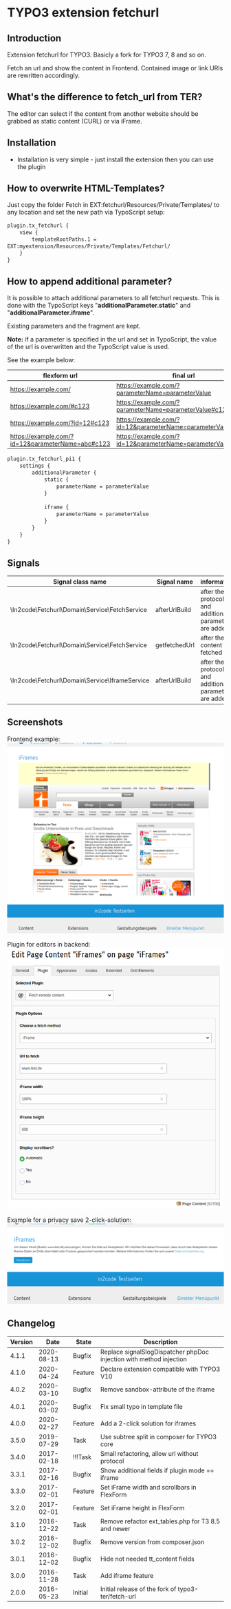 # TYPO3 extension fetchurl

## Introduction

Extension fetchurl for TYPO3. Basicly a fork for TYPO3 7, 8 and so on.

Fetch an url and show the content in Frontend.
Contained image or link URIs are rewritten accordingly.

## What's the difference to fetch_url from TER?

The editor can select if the content from another website should be grabbed as
static content (CURL) or via iFrame.

## Installation
* Installation is very simple - just install the extension then you can use the plugin

## How to overwrite HTML-Templates?

Just copy the folder Fetch in EXT:fetchurl/Resources/Private/Templates/ to any location and set the new path via
TypoScript setup:

```
plugin.tx_fetchurl {
	view {
		templateRootPaths.1 = EXT:myextension/Resources/Private/Templates/Fetchurl/
	}
}
```
## How to append additional parameter?

It is possible to attach additional parameters to all fetchurl requests. 
This is done with the TypoScript keys "**additionalParameter.static**" and "**additionalParameter.iframe**". 

Existing parameters and the fragment are kept.

**Note:**
if a parameter is specified in the url and set in TypoScript, the value of the url is overwritten and the TypoScript value is used.

See the example below:

| flexform url                                      | final url                                                     |
| ------------------------------------------------- | ------------------------------------------------------------- |
| https://example.com/                              | https://example.com/?parameterName=parameterValue             |
| https://example.com/#c123                         | https://example.com/?parameterName=parameterValue#c123        |
| https://example.com/?id=12#c123                   | https://example.com/?id=12&parameterName=parameterValue#c123  |
| https://example.com/?id=12&parameterName=abc#c123 | https://example.com/?id=12&parameterName=parameterValue#c123  | 

```
plugin.tx_fetchurl_pi1 {
    settings {
        additionalParameter {
            static {
                parameterName = parameterValue
            }

            iframe {
                parameterName = parameterValue
            }
        }
    }
}

```

## Signals

| Signal class name                              |  Signal name  | information                                             |
| ---------------------------------------------- | ------------- | ------------------------------------------------------- |
| \In2code\Fetchurl\Domain\Service\FetchService  | afterUrlBuild | after the protocol and additional parameter are added   |
| \In2code\Fetchurl\Domain\Service\FetchService  | getfetchedUrl | after the content fetched                               |
| \In2code\Fetchurl\Domain\Service\IframeService | afterUrlBuild | after the protocol and additional parameter are added   |

## Screenshots

Frontend example:
![Frontend example](Documentation/Images/frontend.png)

Plugin for editors in backend:
![Backend example](Documentation/Images/backend.png)

Example for a privacy save 2-click-solution:
![Backend example](Documentation/Images/iframeswitch.png)


## Changelog

| Version    | Date       | State      | Description                                                                  |
| ---------- | ---------- | ---------- | ---------------------------------------------------------------------------- |
| 4.1.1      | 2020-08-13 | Bugfix     | Replace signalSlogDispatcher phpDoc injection with method injection          |
| 4.1.0      | 2020-04-24 | Feature    | Declare extension compatible with TYPO3 V10                                  |
| 4.0.2      | 2020-03-10 | Bugfix     | Remove sandbox-attribute of the iframe                                       |
| 4.0.1      | 2020-03-02 | Bugfix     | Fix small typo in template file                                              |
| 4.0.0      | 2020-02-27 | Feature    | Add a 2-click solution for iframes                                           |
| 3.5.0      | 2019-07-29 | Task       | Use subtree split in composer for TYPO3 core                                 |
| 3.4.0      | 2017-02-18 | !!!Task    | Small refactoring, allow url without protocol                                |
| 3.3.1      | 2017-02-16 | Bugfix     | Show additional fields if plugin mode == iframe                              |
| 3.3.0      | 2017-02-01 | Feature    | Set iFrame width and scrollbars in FlexForm                                  |
| 3.2.0      | 2017-02-01 | Feature    | Set iFrame height in FlexForm                                                |
| 3.1.0      | 2016-12-22 | Task       | Remove refactor ext_tables.php for T3 8.5 and newer                          |
| 3.0.2      | 2016-12-02 | Bugfix     | Remove version from composer.json                                            |
| 3.0.1      | 2016-12-02 | Bugfix     | Hide not needed tt_content fields                                            |
| 3.0.0      | 2016-11-28 | Task       | Add iframe feature                                                           |
| 2.0.0      | 2016-05-23 | Initial    | Initial release of the fork of typo3-ter/fetch-url                           |
